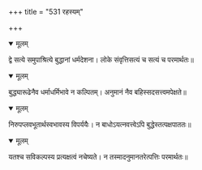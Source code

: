 +++
title = "531 रहस्यम्"

+++


<details open><summary>मूलम्</summary>

द्वे सत्ये समुपाश्रित्ये बुद्धानां धर्मदेशना। लोके संवृत्तिसत्यं च सत्यं च परमार्थतः॥
</details>



<details open><summary>मूलम्</summary>

बुद्ध्यारूढेनैव धर्माधर्मिभावे न कल्पितम्। अनुमानं नैव बहिस्सदसत्त्वमपेक्षते॥
</details>



<details open><summary>मूलम्</summary>

निरुपप्लवभूतार्थस्वभावस्य विपर्ययैः। न बाधोऽयत्नवत्त्वेऽपि बुद्धेस्तत्पक्षपाततः॥
</details>



<details open><summary>मूलम्</summary>

यतश्च सविकल्पस्य प्रत्यक्षत्वं नचेष्यते। न तस्मादनुमानतरेत्पत्तिः परमार्थतः॥
</details>

